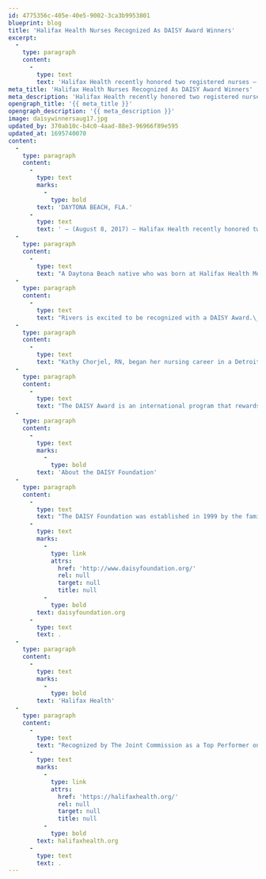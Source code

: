 ```yaml
---
id: 4775356c-405e-40e5-9002-3ca3b9953801
blueprint: blog
title: 'Halifax Health Nurses Recognized As DAISY Award Winners'
excerpt:
  -
    type: paragraph
    content:
      -
        type: text
        text: 'Halifax Health recently honored two registered nurses – Jackie Rivers and Kathy Chorjel – as winners of the community health system’s April 2017 DAISY Award recognizing extraordinary nurses.'
meta_title: 'Halifax Health Nurses Recognized As DAISY Award Winners'
meta_description: 'Halifax Health recently honored two registered nurses – Jackie Rivers and Kathy Chorjel – as winners of the April 2017 DAISY Award recognizing great nurses.'
opengraph_title: '{{ meta_title }}'
opengraph_description: '{{ meta_description }}'
image: daisywinnersaug17.jpg
updated_by: 370ab10c-b4c0-4aad-88e3-96966f89e595
updated_at: 1695740070
content:
  -
    type: paragraph
    content:
      -
        type: text
        marks:
          -
            type: bold
        text: 'DAYTONA BEACH, FLA.'
      -
        type: text
        text: ' – (August 8, 2017) – Halifax Health recently honored two registered nurses – Jackie Rivers and Kathy Chorjel – as winners of the community health system’s April 2017 DAISY Award recognizing extraordinary nurses.'
  -
    type: paragraph
    content:
      -
        type: text
        text: "A Daytona Beach native who was born at Halifax Health Medical Center, Jackie Rivers, RN, began working for Halifax Health in 1987 as a unit clerk in the Center for Women and Infant Health.\_ In 2001, Rivers graduated from Daytona State College’s nursing program.\_ She continues to work in the Center for Women and Infant Health where she cares for newborns and educates new mothers."
  -
    type: paragraph
    content:
      -
        type: text
        text: "Rivers is excited to be recognized with a DAISY Award.\_ “I am honored to receive the DAISY Award.\_ I always treat people the way I would like to be treated.”\_ She adds, “I love my job.\_ I am so blessed to have an awesome job and work with great nurses.”"
  -
    type: paragraph
    content:
      -
        type: text
        text: "Kathy Chorjel, RN, began her nursing career in a Detroit hospital oncology unit in 1995.\_ She moved to Florida in 1997 where she began her career at Halifax Health in the medical intensive care unit.\_ Chorjel says, “This award is very special to me as it comes from those we serve.”\_ She adds, “I was inspired to enter this field by my grandmother and dear aunt, who were both dedicated to the profession.”"
  -
    type: paragraph
    content:
      -
        type: text
        text: "The DAISY Award is an international program that rewards and celebrates the extraordinary compassionate and skillful care given by nurses every day.\_ A DAISY Award Partner, Halifax Health encourages patients, visitors, nurses, physicians and employees to nominate a nurse each month for this honor."
  -
    type: paragraph
    content:
      -
        type: text
        marks:
          -
            type: bold
        text: 'About the DAISY Foundation'
  -
    type: paragraph
    content:
      -
        type: text
        text: "The DAISY Foundation was established in 1999 by the family of J. Patrick Barnes who died of complications of the auto-immune disease Idiopathic Thrombocytopenia Purpura (ITP) at the age of 33.\_ During his eight-week hospitalization, his family was awestruck by the care and compassion his nurses provided not only to him, but his entire family.\_ The foundation, whose name DAISY is an acronym for diseases that attack the immune system, has as one of its goals to recognize extraordinary nurses who make an enormous difference in the lives of those they care for with the superhuman work they do every day.\_ To learn more about the DAISY Foundation, go to "
      -
        type: text
        marks:
          -
            type: link
            attrs:
              href: 'http://www.daisyfoundation.org/'
              rel: null
              target: null
              title: null
          -
            type: bold
        text: daisyfoundation.org
      -
        type: text
        text: .
  -
    type: paragraph
    content:
      -
        type: text
        marks:
          -
            type: bold
        text: 'Halifax Health'
  -
    type: paragraph
    content:
      -
        type: text
        text: "Recognized by The Joint Commission as a Top Performer on Key Quality Measures, Halifax Health serves Volusia and Flagler counties, providing a continuum of healthcare services through a network of organizations including a tertiary hospital, community hospital, freestanding emergency department, an urgent care, psychiatric services, a cancer treatment center with five outreach locations, the area’s largest hospice, a center for inpatient rehabilitation, primary care walk-in clinics, a walk-in clinic specializing in women’s health, a pediatric care community clinic, three children’s medical practices, a home healthcare agency, and an exclusive provider organization.\_ Halifax Health offers the area’s only Level II Trauma Center, Comprehensive Stroke Center, Pediatric Intensive Care Unit, Pediatric Emergency Department, Child and Adolescent Behavioral Services, complete Neurosurgical Services, OB Emergency Department and Level II Neonatal Intensive Care Unit that cares for babies born as early as 28 weeks.\_ For more information, visit "
      -
        type: text
        marks:
          -
            type: link
            attrs:
              href: 'https://halifaxhealth.org/'
              rel: null
              target: null
              title: null
          -
            type: bold
        text: halifaxhealth.org
      -
        type: text
        text: .
---
```

